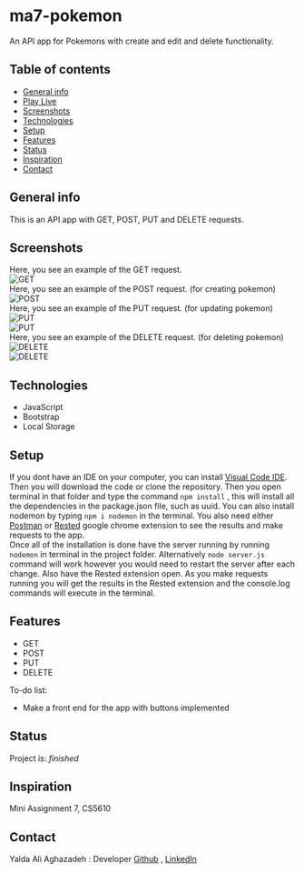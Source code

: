 # ma7-pokemon
An API app for Pokemons with create and edit and delete functionality.

## Table of contents
* [General info](#general-info)
* [Play Live](#play-live)
* [Screenshots](#screenshots)
* [Technologies](#technologies)
* [Setup](#setup)
* [Features](#features)
* [Status](#status)
* [Inspiration](#inspiration)
* [Contact](#contact)

## General info
This is an API app with GET, POST, PUT and DELETE requests.


## Screenshots
Here, you see an example of the GET request.<br>
![GET](./assets/images/GET1.png) <br>
Here, you see an example of the POST request. (for creating pokemon)<br>
![POST](./assets/images/POST1.png) <br>
Here, you see an example of the PUT request. (for updating pokemon)<br>
![PUT](./assets/images/PUT1.png) <br>
![PUT](./assets/images/PUT2.png) <br>
Here, you see an example of the DELETE request. (for deleting pokemon)<br>
![DELETE](./assets/images/DELETE1.png) <br>
![DELETE](./assets/images/DELETE2.png) <br>
 
## Technologies
* JavaScript
* Bootstrap
* Local Storage

## Setup
If you dont have an IDE on your computer, you can install [Visual Code IDE](https://code.visualstudio.com/download). Then you will download the code or clone the repository.
Then you open terminal in that folder and type the command `npm install` , this will install all the dependencies in the package.json file, such as uuid. You can also install nodemon by typing `npm i nodemon` in the terminal. You also need either [Postman](https://www.postman.com/downloads/) or [Rested](https://chrome.google.com/webstore/detail/rested/eelcnbccaccipfolokglfhhmapdchbfg?hl=en-US) google chrome extension to see the results and make requests to the app. <br>
Once all of the installation is done have the server running by running `nodemon` in terminal in the project folder. Alternatively `node server.js` command will work however you would need to restart the server after each change. Also have the Rested extension open. As you make requests running you will get the results in the Rested extension and the console.log commands will execute in the terminal. <br>



## Features
* GET
* POST
* PUT
* DELETE


To-do list:
* Make a front end for the app with buttons implemented


## Status
Project is: _finished_

## Inspiration
Mini Assignment 7, CS5610

## Contact
<!-- <img src="./assets/pic1.png" width="80px"> <br> -->
Yalda Ali Aghazadeh : Developer
[Github](https://github.com/zahraaliaghazadeh) ,
[LinkedIn](www.linkedin.com/in/zahraaliaghazadeh)
